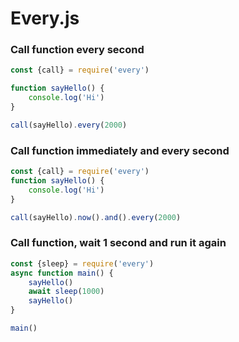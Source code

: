 # Every.js

### Call function every second
```javascript
const {call} = require('every')

function sayHello() {
    console.log('Hi')
}

call(sayHello).every(2000)

```
### Call function immediately and every second
```javascript
const {call} = require('every')
function sayHello() {
    console.log('Hi')
}

call(sayHello).now().and().every(2000)

```

### Call function, wait 1 second and run it again
```javascript
const {sleep} = require('every')
async function main() {
    sayHello()
    await sleep(1000)
    sayHello()
}

main()
```
